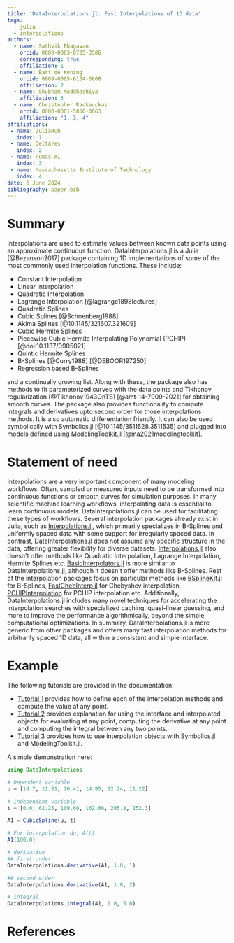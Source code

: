 ```yaml
---
title: 'DataInterpolations.jl: Fast Interpolations of 1D data'
tags:
  - julia
  - interpolations
authors:
  - name: Sathvik Bhagavan
    orcid: 0000-0003-0785-3586
    corresponding: true
    affiliation: 1
  - name: Bart de Koning
    orcid: 0009-0005-6134-6608
    affiliation: 2
  - name: Shubham Maddhashiya
    affiliation: 3
  - name: Christopher Rackauckas
    orcid: 0000-0001-5850-0663
    affiliation: "1, 3, 4"
affiliations:
 - name: JuliaHub
   index: 1
 - name: Deltares
   index: 2
 - name: Pumas-AI
   index: 3
 - name: Massachusetts Institute of Technology
   index: 4
date: 6 June 2024
bibliography: paper.bib
---
```


# Summary

Interpolations are used to estimate values between known data points using an approximate continuous function. DataInterpolations.jl is a Julia [@Bezanson2017] package containing 1D implementations of some of the most commonly used interpolation functions. These include:

  - Constant Interpolation
  - Linear Interpolation
  - Quadratic Interpolation
  - Lagrange Interpolation [@lagrange1898lectures]
  - Quadratic Splines
  - Cubic Splines [@Schoenberg1988]
  - Akima Splines [@10.1145/321607.321609]
  - Cubic Hermite Splines
  - Piecewise Cubic Hermite Interpolating Polynomial (PCHIP) [@doi:10.1137/0905021]
  - Quintic Hermite Splines
  - B-Splines [@Curry1988] [@DEBOOR197250]
  - Regression based B-Splines

and a continually growing list. Along with these, the package also has methods to fit parameterized curves with the data points and Tikhonov regularization [@Tikhonov1943OnTS] [@amt-14-7909-2021] for obtaining smooth curves. The package also provides functionality to compute integrals and derivatives upto second order for those interpolations methods. It is also automatic differentiation friendly. It can also be used symbolically with Symbolics.jl [@10.1145/3511528.3511535] and plugged into models defined using ModelingToolkit.jl [@ma2021modelingtoolkit].

# Statement of need

Interpolations are a very important component of many modeling workflows. Often, sampled or measured inputs need to be transformed into continuous functions or smooth curves for simulation purposes. In many scientific machine learning workflows, interpolating data is essential to learn continuous models. DataInterpolations.jl can be used for facilitating these types of workflows. Several interpolation packages already exist in Julia, such as [Interpolations.jl](https://juliamath.github.io/Interpolations.jl/stable/), which primarily specializes in B-Splines and uniformly spaced data with some support for irregularly spaced data. In contrast, DataInterpolations.jl does not assume any specific structure in the data, offering greater flexibility for diverse datasets. [Interpolations.jl](https://juliamath.github.io/Interpolations.jl/stable/) also doesn't offer methods like Quadratic Interpolation, Lagrange Interpolation, Hermite Splines etc. [BasicInterpolators.jl](https://github.com/markmbaum/BasicInterpolators.jl) is more similar to DataInterpolations.jl, although it doesn't offer methods like B-Splines. Rest of the interpolation packages focus on particular methods like [BSplineKit.jl](https://github.com/jipolanco/BSplineKit.jl) for B-Splines, [FastChebInterp.jl](https://github.com/JuliaMath/FastChebInterp.jl) for Chebyshev interpolation, [PCHIPInterpolation](https://github.com/gerlero/PCHIPInterpolation.jl) for PCHIP interpolation etc. Additionally, DataInterpolations.jl includes many novel techniques for accelerating the interpolation searches with specialized caching, quasi-linear guessing, and more to improve the performance algorithmically, beyond the simple computational optimizations. In summary, DataInterpolations.jl is more generic from other packages and offers many fast interpolation methods for arbitrarily spaced 1D data, all within a consistent and simple interface.

# Example

The following tutorials are provided in the documentation:

  - [Tutorial 1](https://docs.sciml.ai/DataInterpolations/stable/methods/) provides how to define each of the interpolation methods and compute the value at any point.
  - [Tutorial 2](https://docs.sciml.ai/DataInterpolations/stable/interface/) provides explanation for using the interface and interpolated objects for evaluating at any point, computing the derivative at any point and computing the integral between any two points.
  - [Tutorial 3](https://docs.sciml.ai/DataInterpolations/stable/symbolics/) provides how to use interpolation objects with Symbolics.jl and ModelingToolkit.jl.

A simple demonstration here:

```julia
using DataInterpolations

# Dependent variable
u = [14.7, 11.51, 10.41, 14.95, 12.24, 11.22]

# Independent variable
t = [0.0, 62.25, 109.66, 162.66, 205.8, 252.3]

A1 = CubicSpline(u, t)

# For interpolation do, A(t)
A1(100.0)

# derivative
## first order
DataInterpolations.derivative(A1, 1.0, 1)

## second order
DataInterpolations.derivative(A1, 1.0, 2)

# integral
DataInterpolations.integral(A1, 1.0, 5.0)
```

# References
